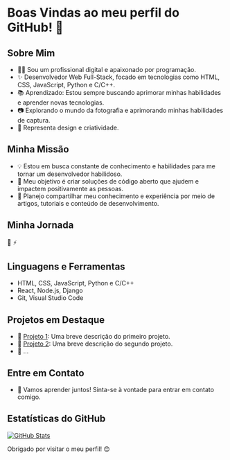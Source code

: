 # Boas Vindas ao meu perfil do GitHub! 👋

## Sobre Mim

- 👨‍💻 Sou um profissional digital e apaixonado por programação.
- ✨ Desenvolvedor Web Full-Stack, focado em tecnologias como HTML, CSS, JavaScript, Python e C/C++.
- 📚 Aprendizado: Estou sempre buscando aprimorar minhas habilidades e aprender novas tecnologias.
- 📷 Explorando o mundo da fotografia e aprimorando minhas habilidades de captura.
- 🎨 Representa design e criatividade.

## Minha Missão

- 💡 Estou em busca constante de conhecimento e habilidades para me tornar um desenvolvedor habilidoso.
- 🎯 Meu objetivo é criar soluções de código aberto que ajudem e impactem positivamente as pessoas.
- 📖 Planejo compartilhar meu conhecimento e experiência por meio de artigos, tutoriais e conteúdo de desenvolvimento.

## Minha Jornada
🌱
⚡

## Linguagens e Ferramentas

- HTML, CSS, JavaScript, Python e C/C++
- React, Node.js, Django
- Git, Visual Studio Code

## Projetos em Destaque

- 🔗 [Projeto 1](link-para-o-projeto-1): Uma breve descrição do primeiro projeto.
- 🔗 [Projeto 2](link-para-o-projeto-2): Uma breve descrição do segundo projeto.
- 🔗 ...

## Entre em Contato

- 💬 Vamos aprender juntos! Sinta-se à vontade para entrar em contato comigo.

## Estatísticas do GitHub

[![GitHub Stats](https://github-readme-stats.vercel.app/api?username=brunomoraesdigital&show_icons=true&hide=stars)](https://github.com/brunomoraesdigital)




Obrigado por visitar o meu perfil! 😊
<!--
**brunomoraesdigital/brunomoraesdigital** is a ✨ _special_ ✨ repository because its `README.md` (this file) appears on your GitHub profile.

Here are some ideas to get you started:

- 🔭 I’m currently working on ...
- 🌱 I’m currently learning ...
- 👯 I’m looking to collaborate on ...
- 🤔 I’m looking for help with ...
- 💬 Ask me about ...
- 📫 How to reach me: ...
- 😄 Pronouns: ...
- ⚡ Fun fact: ...
-->
